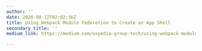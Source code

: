 ```yaml
---
author: ''
date: 2020-08-12T02:02:36Z
title: Using Webpack Module Federation to Create an App Shell
secondary_title: ''
medium_link: https://medium.com/expedia-group-tech/using-webpack-module-federation-to-share-an-app-shell-7d23633510e

---
```

